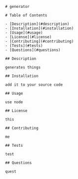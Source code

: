 
    # generator

    # Table of Contents

    - [Description](#description)
    - [Installation](#installation)
    - [Usage](#usage)
    - [License](#license)
    - [Contributing](#contributing)
    - [Tests](#tests)
    - [Questions](#questions)

    ## Description
        
    generates things

    ## Installation

    add it to your source code

    ## Usage

    use node

    ## License

    this

    ## Contributing

    me 

    ## Tests

    test

    ## Questions

    quest
    